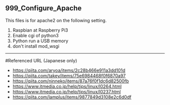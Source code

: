 ## 999_Configure_Apache

This files is for apache2 on the following setting.  
 1. Raspbian at Raspberry Pi3
 1. Enable cgi of python3
 1. Python run a USB memory
 1. don't install mod_wsgi


***
#Referenced URL (Japanese only)
- https://qiita.com/aryoa/items/2c28b466e911a3dd101d  
- https://qiita.com/takey/items/75e6984468f0f6870a97  
- https://qiita.com/ninneko/items/87a76f0f1dc6d82500fb  
- https://www.itmedia.co.jp/help/tips/linux/l0264.html  
- https://www.itmedia.co.jp/help/tips/linux/l0237.html
- https://qiita.com/lamplus/items/9877849d3108e2c6d0df
